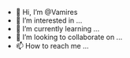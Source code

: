 - 👋 Hi, I’m @Vamires
- 👀 I’m interested in ...
- 🌱 I’m currently learning ...
- 💞️ I’m looking to collaborate on ...
- 📫 How to reach me ...

<!---
Vamires/Vamires is a ✨ special ✨ repository because its `README.md` (this file) appears on your GitHub profile.
You can click the Preview link to take a look at your changes.
--->

